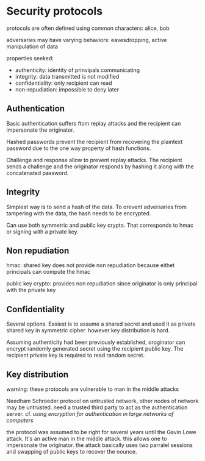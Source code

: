 # Security protocols

protocols are often defined using common characters: alice, bob

adversaries may have varying behaviors: eavesdropping, 
active manipulation of data

properties seeked:
* authenticity: identity of prinvipals communicating
* integrity: data transmitted is not modified
* confidentiality: only recipient can read
* non-repudiation: impossible to deny later

## Authentication

Basic authentication suffers ftom replay attacks
and the recipient can impersonate the originator.

Hashed passwords prevent the recipient from 
recovering the plaintext password due to the
one way property of hash functions.

Challenge and response allow to prevent 
replay attacks. The recipient sends a 
challenge and the originator responds
by hashing it along with the concatenated password.

## Integrity

Simplest way is to send a hash of the data. 
To orevent adversaries from tampering with the
data, the hash needs to be encrypted. 

Can use both symmetric and public key crypto. 
That corresponds to hmac or signing with a 
private key. 

## Non repudiation

hmac: shared key does not provide non repudiation
because eithet principals can compute the hmac

public key crypto: provides non repudiation since
originator is only principal with the private key

## Confidentiality

Several options. Easiest is to assume a shared secret
and used it as private shared key in symmetric cipher.
however key distribution is hard. 

Assuming authenticity had been previously established,
oroginator can encrypt randomly generated secret 
using the recipient public key. The recipient private 
key is required to read random secret. 

## Key distribution

warning: these protocols are vulnerable to man in 
the middle attacks 

Needham Schroeder protocol on untrusted network, other
nodes of network may be untrusted. need a trusted 
third party to act as the authentication server.
cf. *using encryption for authentication in large 
networks of computers*

the protocol was assumed to be right for several years
until the Gavin Lowe attack. It's an active man in the
middle attack. this allows one to impersonate the 
originator. the attack basically uses two parralel
sessions and swapping of public keys to recover the 
nounce. 
